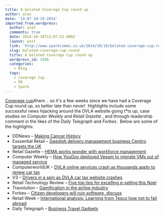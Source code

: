 ```yaml
---
title: A belated Coverage Cup round up
author: alex
date: '14:07 10-10-2014'
imported_from_wordpress:
  author: alex
  comments: true
  date: 2014-10-10T13:07:52.000Z
  layout: post
  link: 'http://www.sparkcomms.co.uk/2014/10/10/belated-coverage-cup-round/'
  slug: belated-coverage-cup-round
  title: A belated Coverage Cup round up
  wordpress_id: 1896
  categories:
    - Blog
  tags:
    - Coverage Cup
    - PR
    - Spark
---
```


[Coverage cup](Coverage-cup-167x300.jpg)Ahem .. so it's a few weeks since we have had a Coverage Cup round up, so better late than never!  Highlights include some successful news hijacking around the DVLA website going t*ts up, case studies on _Computer Weekly_ and _Retail Gazette_ , and through-leadership comment in the likes of the _Daily Telegraph_ and _Forbes_.  Below are some of the highlights:

  * DDNews – [Making Cancer History](http://www.ddn-news.com/index.php?newsarticle=8861)
  * Esssential Retail – [Swedish delivery management business Centiro targets the UK](http://www.essentialretail.com/news/article/54325ddeaa528-swedish-delivery-management-business-centiro-targets-uk)
  * Retail Gazette – [HEMA works wonder with workforce management](http://www.retailgazette.co.uk/articles/40111-hema-works-wonders-with-workforce-management)
  * Computer Weekly – [How YouGov deployed Veeam to migrate VMs out of managed service](http://www.computerweekly.com/news/2240231748/Case-Study-How-YouGov-deployed-Veeam-to-migrate-VMs-out-of-managed-service)
  * ComputerworldUK – [DVLA online services crash as thousands apply to renew car tax](http://www.computerworlduk.com/news/public-sector/3574643/dvla-online-services-crash-as-thousands-apply-to-renew-car-tax/)
  * V3 – [Drivers in a spin as DVLA car tax website crashes](http://www.v3.co.uk/v3-uk/news/2373297/drivers-in-a-spin-as-dvla-car-tax-website-crashes)
  * Retail Technology Review – [Five top tips for excelling e-selling this Noel](http://www.retailtechnologyreview.com/articles/2014/10/01/five-top-tips-for-excelling-e-selling-this-no%C3%ABl/)
  * Travolution – [Gamification in the airline industry](http://www.travolution.co.uk/articles/2014/10/02/8245/guest-post-gamification-in-the-airline-industry.html)
  * Forbes – [Citizen developers will ruin software, discuss](http://www.forbes.com/sites/adrianbridgwater/2014/09/30/citizen-developers-will-ruin-software-discuss/)
  * Retail Week – [International analysis: Learning from Tesco how not to fail abroad](http://www.retail-week.com/topics/international/international-analysis-learning-from-tesco-how-not-to-fail-abroad/5064503.article)
  * Daily Telegraph – [Business Travel Gadgets](http://www.telegraph.co.uk/sponsored/business/sme-home/11122173/business-travel-gadgets.html)
